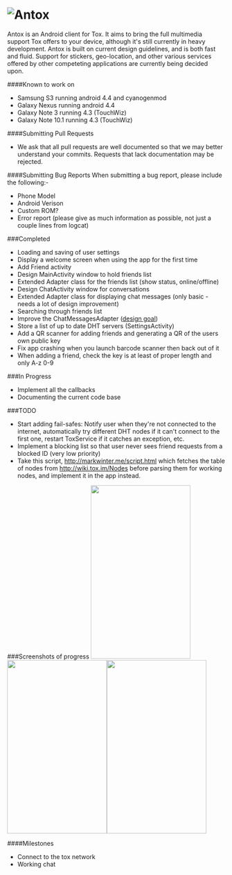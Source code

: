 ![Antox](http://vexx.us/Images/AntoxFull.png "Antox Tox Android Client")
=====

Antox is an Android client for Tox. It aims to bring the full multimedia support Tox offers to your device, although it's still currently in heavy development. Antox is built on current design guidelines, and is both fast and fluid. Support for stickers, geo-location, and other various services offered by other competeting applications are currently being decided upon. 

####Known to work on
* Samsung S3 running android 4.4 and cyanogenmod
* Galaxy Nexus running android 4.4
* Galaxy Note 3 running 4.3 (TouchWiz)
* Galaxy Note 10.1 running 4.3 (TouchWiz)

####Submitting Pull Requests
- We ask that all pull requests are well documented so that we may better understand your commits. Requests that lack documentation may be rejected.
 
####Submitting Bug Reports
When submitting a bug report, please include the following:-
- Phone Model
- Android Verison
- Custom ROM?
- Error report (please give as much information as possible, not just a couple lines from logcat)


###Completed

- Loading and saving of user settings
- Display a welcome screen when using the app for the first time
- Add Friend activity
- Design MainActivity window to hold friends list
- Extended Adapter class for the friends list (show status, online/offline)
- Design ChatActivity window for conversations 
- Extended Adapter class for displaying chat messages (only basic - needs a lot of design improvement)
- Searching through friends list
- Improve the ChatMessagesAdapter ([design goal](http://assets.hardwarezone.com/img/2013/11/messages.jpg)) 
- Store a list of up to date DHT servers (SettingsActivity)
- Add a QR scanner for adding friends and generating a QR of the users own public key
- Fix app crashing when you launch barcode scanner then back out of it
- When adding a friend, check the key is at least of proper length and only A-z 0-9


###In Progress

- Implement all the callbacks 
- Documenting the current code base

###TODO

- Start adding fail-safes: Notify user when they're not connected to the internet, automatically try different DHT nodes if it can't connect to the first one, restart ToxService if it catches an exception, etc.
- Implement a blocking list so that user never sees friend requests from a blocked ID (very low priority)
- Take this script, http://markwinter.me/script.html which fetches the table of nodes from http://wiki.tox.im/Nodes before parsing them for working nodes, and implement it in the app instead.

###Screenshots of progress
<img src="http://vexx.us/Examples/Antox/device-2014-03-02-231541.png" width="230px" height="400px"/><img src="http://vexx.us/Examples/Antox/device-2014-03-02-231621.png" width="230px" height="400px"/><img src="http://vexx.us/Examples/Antox/device-2014-03-02-231650.png" width="230px" height="400px"/>


####Milestones

- Connect to the tox network
- Working chat
